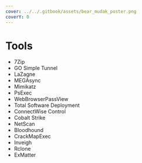```yaml
---
cover: ../../.gitbook/assets/bear_mudak_poster.png
coverY: 0
---
```


# Tools

* 7Zip
* GO Simple Tunnel
* LaZagne
* MEGAsync
* Mimikatz
* PsExec
* WebBrowserPassView
* Total Software Deployment
* ConnectWise Control
* Cobalt Strike
* NetScan
* Bloodhound
* CrackMapExec
* Inveigh
* Rclone
* ExMatter
